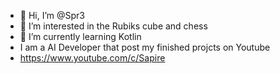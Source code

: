 - 👋 Hi, I’m @Spr3
- 👀 I’m interested in the Rubiks cube and chess
- 🌱 I’m currently learning Kotlin
- I am a AI Developer that post my finished projcts on Youtube
- https://www.youtube.com/c/Sapire
<!---
Spr3/Spr3 is a ✨ special ✨ repository because its `README.md` (this file) appears on your GitHub profile.
You can click the Preview link to take a look at your changes.
--->
